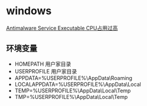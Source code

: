 # windows

[Antimalware Service Executable CPU占用过高](https://www.zhihu.com/tardis/zm/art/421563141)

## 环境变量

- HOMEPATH 用户家目录
- USERPROFILE 用户家目录
- APPDATA=%USERPROFILE%\AppData\Roaming
- LOCALAPPDATA=%USERPROFILE%\AppData\Local
- TEMP=%USERPROFILE%\AppData\Local\Temp
- TMP=%USERPROFILE%\AppData\Local\Temp
